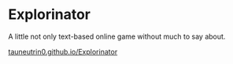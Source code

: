# Explorinator

A little not only text-based online game without much to say about.

[tauneutrin0.github.io/Explorinator](http://tauneutrin0.github.io/Explorinator)
